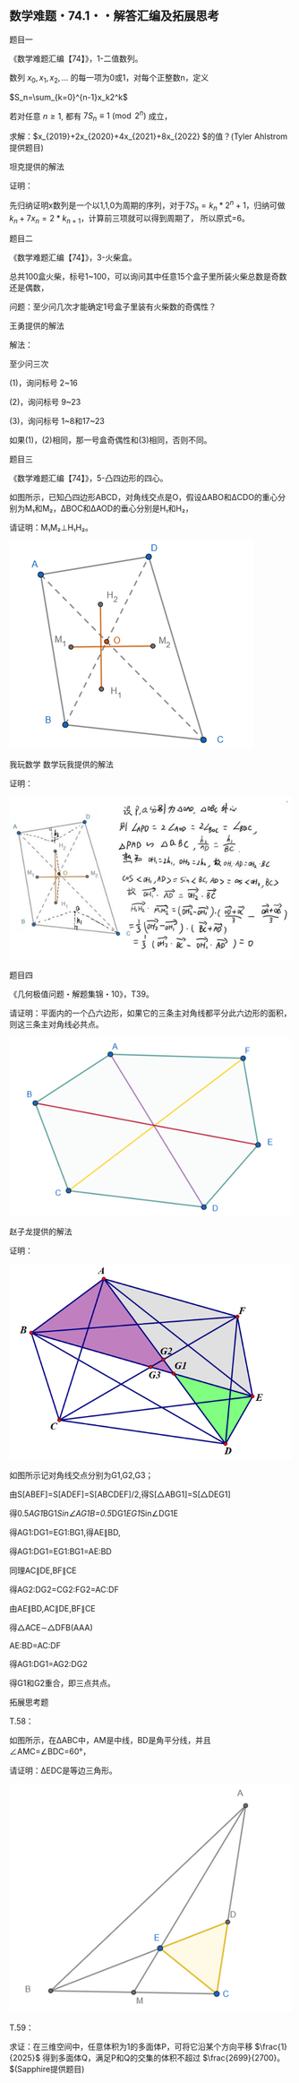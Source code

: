 ## 数学难题・74.1・・解答汇编及拓展思考

题目一

《数学难题汇编【74】》，1-二值数列。

数列 $x_0,x_1,x_2,...$ 的每一项为0或1，对每个正整数n，定义

$S_n=\sum_{k=0}^{n-1}x_k2^k$

若对任意 $n\ge1,$ 都有 $7S_n\equiv 1\pmod {2^n}$ 成立，

求解：$x_{2019}+2x_{2020}+4x_{2021}+8x_{2022} $的值？(Tyler Ahlstrom提供题目)

坦克提供的解法

证明：

先归纳证明x数列是一个以1,1,0为周期的序列，对于$7S_n=k_n*2^n+1，$归纳可做$k_n+7x_n=2*k_{n+1}，$计算前三项就可以得到周期了，
所以原式=6。

题目二

《数学难题汇编【74】》，3-火柴盒。

总共100盒火柴，标号1~100，可以询问其中任意15个盒子里所装火柴总数是奇数还是偶数，

问题：至少问几次才能确定1号盒子里装有火柴数的奇偶性？

王勇提供的解法

解法：

至少问三次

(1)，询问标号 2~16 

(2)，询问标号 9~23 

(3)，询问标号 1~8和17~23

如果(1)，(2)相同，那一号盒奇偶性和(3)相同，否则不同。

题目三

《数学难题汇编【74】》，5-凸四边形的四心。

如图所示，已知凸四边形ABCD，对角线交点是O，假设ΔABO和ΔCDO的重心分别为M₁和M₂，ΔBOC和ΔAOD的垂心分别是H₁和H₂，

请证明：M₁M₂⊥H₁H₂。

![图](/pics/p108-5.png)

我玩数学 数学玩我提供的解法

证明：

![图](/pics/p114-3.png)

题目四

《几何极值问题・解题集锦・10》，T39。

请证明：平面内的一个凸六边形，如果它的三条主对角线都平分此六边形的面积，则这三条主对角线必共点。

![图](/pics/p92-1.png)

赵子龙提供的解法

证明：

![图](/pics/p114-4.png)

如图所示记对角线交点分别为G1,G2,G3；

由S[ABEF]=S[ADEF]=S[ABCDEF]/2,得S[△ABG1]=S[△DEG1]

得0.5*AG1*BG1*Sin∠AG1B=0.5*DG1*EG1*Sin∠DG1E

得AG1:DG1=EG1:BG1,得AE∥BD,

得AG1:DG1=EG1:BG1=AE:BD

同理AC∥DE,BF∥CE

得AG2:DG2=CG2:FG2=AC:DF

由AE∥BD,AC∥DE,BF∥CE

得△ACE∼△DFB(AAA)

AE:BD=AC:DF

得AG1:DG1=AG2:DG2

得G1和G2重合，即三点共点。

拓展思考题

T.58：

如图所示，在ΔABC中，AM是中线，BD是角平分线，并且∠AMC=∠BDC=60°，

请证明：ΔEDC是等边三角形。

![图](/pics/p114-5.png)

T.59：

求证：在三维空间中，任意体积为1的多面体P，可将它沿某个方向平移 $\frac{1}{2025}$ 得到多面体Q，满足P和Q的交集的体积不超过 $\frac{2699}{2700}。$(Sapphire提供题目)

